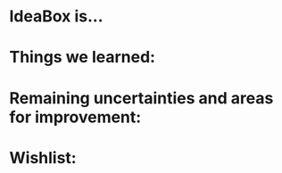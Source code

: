 # IdeaBox is...

# Things we learned:

# Remaining uncertainties and areas for improvement:

# Wishlist:
